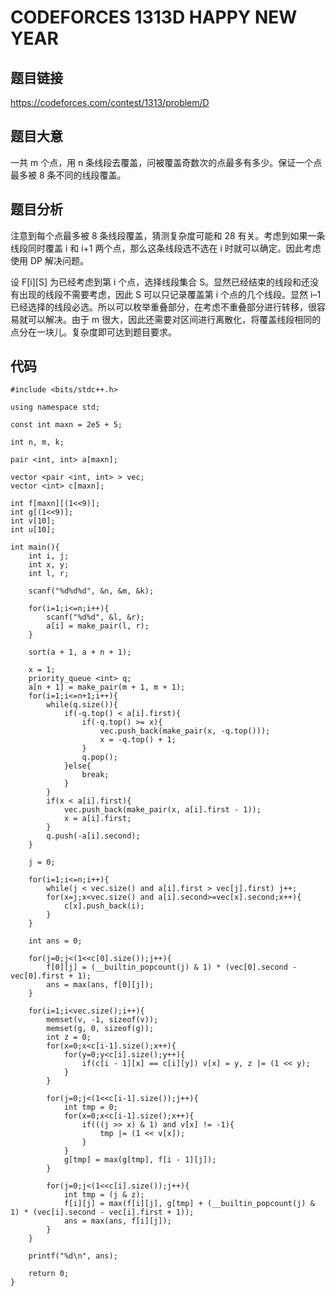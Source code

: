 # CODEFORCES 1313D HAPPY NEW YEAR



## 题目链接

https://codeforces.com/contest/1313/problem/D

## 题目大意

一共 m 个点，用 n 条线段去覆盖，问被覆盖奇数次的点最多有多少。保证一个点最多被 8 条不同的线段覆盖。

## 题目分析

注意到每个点最多被 8 条线段覆盖，猜测复杂度可能和 28 有关。考虑到如果一条线段同时覆盖 i 和 i+1 两个点，那么这条线段选不选在 i 时就可以确定。因此考虑使用 DP 解决问题。

设 F[i][S] 为已经考虑到第 i 个点，选择线段集合 S。显然已经结束的线段和还没有出现的线段不需要考虑，因此 S 可以只记录覆盖第 i 个点的几个线段。显然 i–1 已经选择的线段必选。所以可以枚举重叠部分，在考虑不重叠部分进行转移，很容易就可以解决。由于 m 很大，因此还需要对区间进行离散化，将覆盖线段相同的点分在一块儿。复杂度即可达到题目要求。

## 代码

```
#include <bits/stdc++.h>

using namespace std;

const int maxn = 2e5 + 5;

int n, m, k;

pair <int, int> a[maxn];

vector <pair <int, int> > vec;
vector <int> c[maxn];

int f[maxn][(1<<9)];
int g[(1<<9)];
int v[10];
int u[10];

int main(){
	int i, j;
	int x, y;
	int l, r;
	
	scanf("%d%d%d", &n, &m, &k);
	
	for(i=1;i<=n;i++){
		scanf("%d%d", &l, &r);
		a[i] = make_pair(l, r);
	}
	
	sort(a + 1, a + n + 1);
	
	x = 1;
	priority_queue <int> q;
	a[n + 1] = make_pair(m + 1, m + 1);
	for(i=1;i<=n+1;i++){
		while(q.size()){
			if(-q.top() < a[i].first){
				if(-q.top() >= x){
					vec.push_back(make_pair(x, -q.top()));
					x = -q.top() + 1;
				}
				q.pop();
			}else{
				break;
			}
		}
		if(x < a[i].first){
			vec.push_back(make_pair(x, a[i].first - 1));
			x = a[i].first;
		}
		q.push(-a[i].second);
	}
	
	j = 0;
	
	for(i=1;i<=n;i++){
		while(j < vec.size() and a[i].first > vec[j].first) j++;
		for(x=j;x<vec.size() and a[i].second>=vec[x].second;x++){
			c[x].push_back(i);
		}
	}
	
	int ans = 0;
	
	for(j=0;j<(1<<c[0].size());j++){
		f[0][j] = (__builtin_popcount(j) & 1) * (vec[0].second - vec[0].first + 1);
		ans = max(ans, f[0][j]);
	}
	
	for(i=1;i<vec.size();i++){
		memset(v, -1, sizeof(v));
		memset(g, 0, sizeof(g));
		int z = 0;
		for(x=0;x<c[i-1].size();x++){
			for(y=0;y<c[i].size();y++){
				if(c[i - 1][x] == c[i][y]) v[x] = y, z |= (1 << y);
			}
		}
		
		for(j=0;j<(1<<c[i-1].size());j++){
			int tmp = 0;
			for(x=0;x<c[i-1].size();x++){
				if(((j >> x) & 1) and v[x] != -1){
					tmp |= (1 << v[x]);
				}
			}
			g[tmp] = max(g[tmp], f[i - 1][j]);
		}
		
		for(j=0;j<(1<<c[i].size());j++){
			int tmp = (j & z);
			f[i][j] = max(f[i][j], g[tmp] + (__builtin_popcount(j) & 1) * (vec[i].second - vec[i].first + 1));
			ans = max(ans, f[i][j]);
		}
	}
	
	printf("%d\n", ans);
	
	return 0;
}
```

